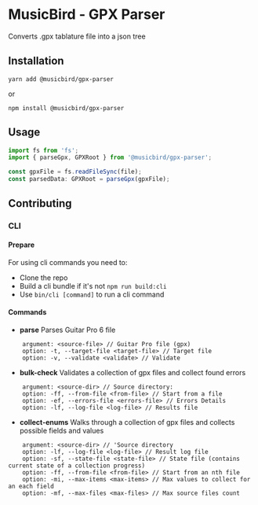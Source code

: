 # MusicBird - GPX Parser

Converts .gpx tablature file into a json tree

## Installation
```
yarn add @musicbird/gpx-parser
``` 
or
```
npm install @musicbird/gpx-parser
```

## Usage
```ts
import fs from 'fs';
import { parseGpx, GPXRoot } from '@musicbird/gpx-parser';

const gpxFile = fs.readFileSync(file);
const parsedData: GPXRoot = parseGpx(gpxFile);

```

## Contributing
### CLI
#### Prepare

For using cli commands you need to:
- Clone the repo
- Build a cli bundle if it's not ```npm run build:cli```
- Use ```bin/cli [command]``` to run a cli command

#### Commands
- **parse** Parses Guitar Pro 6 file
```
    argument: <source-file> // Guitar Pro file (gpx)
    option: -t, --target-file <target-file> // Target file
    option: -v, --validate <validate> // Validate
```

- **bulk-check** Validates a collection of gpx files and collect found errors
```
    argument: <source-dir> // Source directory:
    option: -ff, --from-file <from-file> // Start from a file
    option: -ef, --errors-file <errors-file> // Errors Details
    option: -lf, --log-file <log-file> // Results file
```

- **collect-enums** Walks through a collection of gpx files and collects possible fields and values
```
    argument: <source-dir> // 'Source directory
    option: -lf, --log-file <log-file> // Result log file
    option: -sf, --state-file <state-file> // State file (contains current state of a collection progress)
    option: -ff, --from-file <from-file> // Start from an nth file
    option: -mi, --max-items <max-items> // Max values to collect for an each field
    option: -mf, --max-files <max-files> // Max source files count
```
